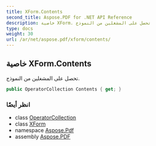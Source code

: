 ```yaml
---
title: XForm.Contents
second_title: Aspose.PDF for .NET API Reference
description: خاصية XForm. تحصل على المشغلين من النموذج
type: docs
weight: 30
url: /ar/net/aspose.pdf/xform/contents/
---
```

## خاصية XForm.Contents

تحصل على المشغلين من النموذج.

```csharp
public OperatorCollection Contents { get; }
```

### انظر أيضًا

* class [OperatorCollection](../../operatorcollection/)
* class [XForm](../)
* namespace [Aspose.Pdf](../../../aspose.pdf/)
* assembly [Aspose.PDF](../../../)